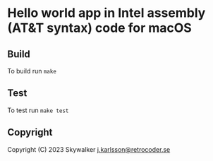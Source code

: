 # Hello world app in Intel assembly (AT&T syntax) code for macOS

## Build
To build run `make`

## Test
To test run `make test`

## Copyright
Copyright (C) 2023 Skywalker <j.karlsson@retrocoder.se>

